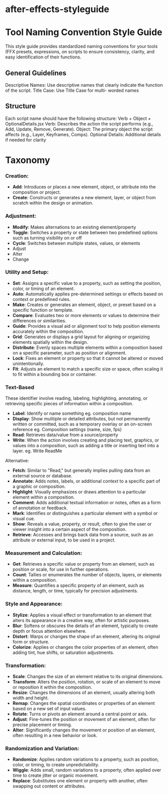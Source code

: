 # after-effects-styleguide
# Tool Naming Convention Style Guide
This style guide provides standardized naming conventions for your tools (FFX presets, expressions, on scripts to ensure consistency, clarity, and easy identification of their functions.

## General Guidelines
Descriptive Names: Use descriptive names that clearly indicate the function of the script.
Title Case: Use Title Case for multi- worded names 

## Structure
Each script name should have the following structure:
Verb + Object + OptionalDetails.jsx
Verb: Describes the action the script performs (e.g., Add, Update, Remove, Generate).
Object: The primary object the script affects (e.g., Layer, Keyframes, Comps).
Optional Details: Additional details if needed for clarity 

# Taxonomy
### Creation:
- **Add**: Introduces or places a new element, object, or attribute into the composition or project.
- **Create**: Constructs or generates a new element, layer, or object from scratch within the design or animation.

### Adjustment:
- **Modify**: Makes alternations to an existing element/property
- **Toggle**: Switches a property or state between two predefined options such as turning visibility on or off
- **Cycle**: Switches between multiple states, values, or elements
- Adjust
- Alter
- Change

### Utility and Setup:
- **Set**: Assigns a specific value to a property, such as setting the position, color, or timing of an element.
- **Auto**: Automatically applies pre-determined settings or effects based on context or predefined rules.
- **Make**: Creates or generates an element, object, or preset based on a specific function or template.
- **Compare**: Evaluates two or more elements or values to determine their differences or similarities.
- **Guide**: Provides a visual aid or alignment tool to help position elements accurately within the composition.
- **Grid**: Generates or displays a grid layout for aligning or organizing elements spatially within the design.
- **Distribute**: Evenly spaces multiple elements within a composition based on a specific parameter, such as position or alignment.
- **Lock**: Fixes an element or property so that it cannot be altered or moved unintentionally.
- **Fit**: Adjusts an element to match a specific size or space, often scaling it to fit within a bounding box or container.

### Text-Based
These identifier involve reading, labeling, highlighting, annotating, or retrieving specific pieces of information within a composition.

- **Label**:  Identify or name something eg. composition name
- **Display**: Show mulitiple or detailed attributes, but not permanently written or committed, such as a temporary overlay or an on-screen reference eg. Composition settings (name, size, fps)
- **Read**: Retrieves data/value from a source/property
- **Write**: When the action involves creating and placing text, graphics, or values into a composition, such as adding a title or inserting text into a layer. eg. Write ReadMe

Alternative:
- **Fetch**: Similar to "Read," but generally implies pulling data from an external source or database.
- **Annotate**: Adds notes, labels, or additional context to a specific part of a graphic or composition.
- **Highlight**: Visually emphasizes or draws attention to a particular element within a composition.
- **Comment**: Adds additional textual information or notes, often as a form of annotation or feedback.
- **Mark**: Identifies or distinguishes a particular element with a symbol or visual cue.
- **Show**: Reveals a value, property, or result, often to give the user or viewer insight into a certain aspect of the composition.
- **Retrieve**: Accesses and brings back data from a source, such as an attribute or external input, to be used in a project.

### Measurement and Calculation:
- **Get**: Retrieves a specific value or property from an element, such as position or scale, for use in further operations.
- **Count**: Tallies or enumerates the number of objects, layers, or elements within a composition.
- **Measure**: Quantifies a specific property of an element, such as distance, length, or time, typically for precision adjustments.

### Style and Appearance:
- **Stylize**: Applies a visual effect or transformation to an element that alters its appearance in a creative way, often for artistic purposes.
- **Blur**: Softens or obscures the details of an element, typically to create depth or focus attention elsewhere.
- **Distort**: Warps or changes the shape of an element, altering its original form or structure.
- **Colorize**: Applies or changes the color properties of an element, often adding tint, hue shifts, or saturation adjustments.

### Transformation:
- **Scale**: Changes the size of an element relative to its original dimensions.
- **Transform**: Alters the position, rotation, or scale of an element to move or reposition it within the composition.
- **Resize**: Changes the dimensions of an element, usually altering both width and height.
- **Remap**: Changes the spatial coordinates or properties of an element based on a new set of input values.
- **Rotate**: Turns or pivots an element around a central point or axis.
- **Adjust**: Fine-tunes the position or movement of an element, often for precise placement or timing.
- **Alter**: Significantly changes the movement or position of an element, often resulting in a new behavior or look.

### Randomization and Variation:
- **Randomize**: Applies random variations to a property, such as position, color, or timing, to create unpredictability.
- **Wiggle**: Adds small, random variations to a property, often applied over time to create jitter or organic movement.
- **Replace**: Substitutes one element or property with another, often swapping out content or attributes.
